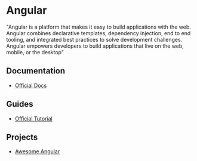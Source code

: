 # Angular

"Angular is a platform that makes it easy to build applications with the web. Angular combines declarative templates, dependency injection, end to end tooling, and integrated best practices to solve development challenges. Angular empowers developers to build applications that live on the web, mobile, or the desktop"

## Documentation

- [Official Docs](https://angular.io/docs)

## Guides

- [Official Tutorial](https://angular.io/tutorial)

## Projects

- [Awesome Angular](https://github.com/gdi2290/awesome-angular)
